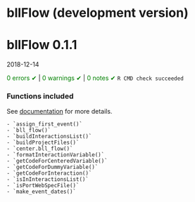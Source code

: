 # bllFlow (development version)

# bllFlow 0.1.1
2018-12-14

<span style="color:green">0 errors ✔ </span> | 
<span style="color:green">0 warnings ✔ </span> | 
<span style="color:green">0 notes ✔ </span> 
 `R CMD check succeeded`

### Functions included
See [documentation](https://big-life-lab.github.io/bllFlow/docs/reference/index.html) for more details.

    - `assign_first_event()`
    - `bll_flow()`
    - `buildInteractionsList()`
    - `buildProjectFiles()`
    - `center.bll_flow()`
    - `formatInteractionVariable()`
    - `getCodeForCenteredVariable()`
    - `getCodeForDummyVariable()`
    - `getCodeForInteraction()`
    - `isInInteractionsList()`
    - `isPortWebSpecFile()`
    - `make_event_dates()`